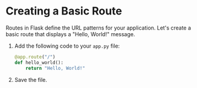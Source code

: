 # Creating a Basic Route

Routes in Flask define the URL patterns for your application. Let's create a basic route that displays a "Hello, World!" message.

1. Add the following code to your `app.py` file:

   ```python
   @app.route("/")
   def hello_world():
       return "Hello, World!"
   ```

2. Save the file.
